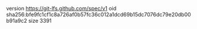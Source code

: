 version https://git-lfs.github.com/spec/v1
oid sha256:bfe9fc1cf1c8a726af0b57fc36c012a1dcd69b15dc7076dc79e20db00b91a9c2
size 3391

